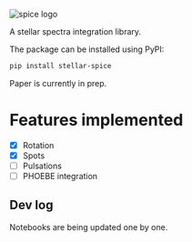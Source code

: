 ![spice logo](docs/img/spice.svg)

A stellar spectra integration library.

The package can be installed using PyPI:

```bash
pip install stellar-spice
```

Paper is currently in prep.

# Features implemented

- [x] Rotation
- [x] Spots
- [ ] Pulsations
- [ ] PHOEBE integration

## Dev log

Notebooks are being updated one by one.
